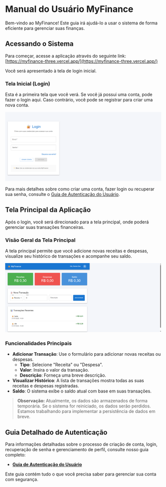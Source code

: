 # Manual do Usuário MyFinance

Bem-vindo ao MyFinance! Este guia irá ajudá-lo a usar o sistema de forma eficiente para gerenciar suas finanças.

## Acessando o Sistema

Para começar, acesse a aplicação através do seguinte link:
[https://myfinance-three.vercel.app/](https://myfinance-three.vercel.app/)

Você será apresentado à tela de login inicial.

### Tela Inicial (Login)
Esta é a primeira tela que você verá. Se você já possui uma conta, pode fazer o login aqui. Caso contrário, você pode se registrar para criar uma nova conta.

![Página Inicial](screenshot_01_initial_page.png)

Para mais detalhes sobre como criar uma conta, fazer login ou recuperar sua senha, consulte o [Guia de Autenticação do Usuário](autenticacao-guia-usuario.md).

## Tela Principal da Aplicação

Após o login, você será direcionado para a tela principal, onde poderá gerenciar suas transações financeiras.

### Visão Geral da Tela Principal
A tela principal permite que você adicione novas receitas e despesas, visualize seu histórico de transações e acompanhe seu saldo.

![Tela Principal da Aplicação](screenshot_05_main_application_screen.png)

### Funcionalidades Principais

- **Adicionar Transação**: Use o formulário para adicionar novas receitas ou despesas.
  - **Tipo**: Selecione "Receita" ou "Despesa".
  - **Valor**: Insira o valor da transação.
  - **Descrição**: Forneça uma breve descrição.
- **Visualizar Histórico**: A lista de transações mostra todas as suas receitas e despesas registradas.
- **Saldo**: O sistema exibe o saldo atual com base em suas transações.

> **Observação:** Atualmente, os dados são armazenados de forma temporária. Se o sistema for reiniciado, os dados serão perdidos. Estamos trabalhando para implementar a persistência de dados em breve.

## Guia Detalhado de Autenticação

Para informações detalhadas sobre o processo de criação de conta, login, recuperação de senha e gerenciamento de perfil, consulte nosso guia completo:

- **[Guia de Autenticação do Usuário](autenticacao-guia-usuario.md)**

Este guia contém tudo o que você precisa saber para gerenciar sua conta com segurança.